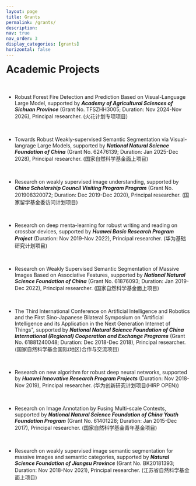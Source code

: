 ```yaml
---
layout: page
title: Grants
permalink: /grants/
description: 
nav: true
nav_order: 3
display_categories: [grants]
horizontal: false
---
```



<div>
        <!--<h1><hr><a name="education"></a>Academic Projects</h1>-->
        <h1 style="margin-top: 0em">Academic Projects</h1>
        <br>
<ul>
	
<li><p>Robust Forest Fire Detection and Prediction Based on Visual-Language Large Model, supported by <b><i>Academy of Agricultural Sciences of Sichuan Province</i></b> (Grant No. TFSZHH3005; Duration: Nov 2024-Nov 2026), Principal researcher. (火花计划专项项目)</p></li><br />
	
<li><p>Towards Robust Weakly-supervised Semantic Segmentation via Visual-langrage Large Models, supported by <b><i>National Natural Science Foundation of China</i></b> (Grant No. 62476139; Duration: Jan 2025-Dec 2028), Principal researcher. (国家自然科学基金面上项目)</p></li><br />
	
<li><p>Research on weakly supervised image understanding, supported by <b><i>China Scholarship Council Visiting Program Program</i></b> (Grant No. 201908320072; Duration: Dec 2019-Dec 2020), Principal researcher. (国家留学基金委访问计划项目)</p></li><br />

<li><p>Research on deep menta-learning for robust writing and reading on crossbar devices, supported by <b><i>Huawei Basic Research Program Project</i></b> (Duration: Nov 2019-Nov 2022), Principal researcher. (华为基础研究计划项目)</p></li><br />

<li><p>Research on Weakly Supervised Semantic Segmentation of Massive Images Based on Associative Features, supported by <b><i>National Natural Science Foundation of China</i></b> (Grant No. 61876093; Duration: Jan 2019-Dec 2022), Principal researcher. (国家自然科学基金面上项目)</p></li><br />

<li><p>The Third International Conference on Artificial Intelligence and Robotics and the First Sino-Japanese Bilateral Symposium on "Artificial Intelligence and its Application in the Next Generation Internet of Things", supported by <b><i>National Natural Science Foundation of China International (Regional) Cooperation and Exchange Programs</i></b> (Grant No. 61881240048; Duration: Dec 2018-Dec 2018), Principal researcher. (国家自然科学基金国际(地区)合作与交流项目)</p></li><br />

<li><p>Research on new algorithm for robust deep neural networks, supported by <b><i>Huawei Innovative Research Program Projects</i></b> (Duration: Nov 2018-Nov 2019), Principal researcher. (华为创新研究计划项目(HIRP OPEN))</p></li><br />

<li><p>Research on Image Annotation by Fusing Multi-scale Contexts, supported by <b><i>National Natural Science Foundation of China Youth Foundation Program</i></b> (Grant No. 61401228; Duration: Jan 2015-Dec 2017), Principal researcher. (国家自然科学基金青年基金项目)</p></li><br />

<li><p>Research on weakly supervised image semantic segmentation for massive images and semantic categories, supported by <b><i>Natural Science Foundation of Jiangsu Province</i></b> (Grant No. BK20181393; Duration: Nov 2018-Nov 2021), Principal researcher. (江苏省自然科学基金面上项目)</p></li><br />

</ul>

</div>